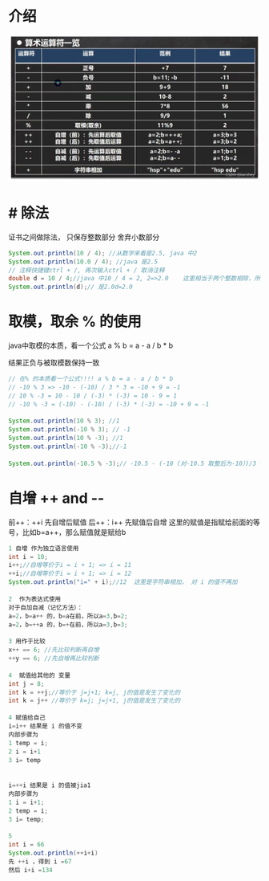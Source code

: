 # 介绍

![](..\Image\0062_01_算术运算符总览.png)

# # 除法

证书之间做除法， 只保存整数部分 舍弃小数部分

```java
System.out.println(10 / 4); //从数学来看是2.5, java 中2
System.out.println(10.0 / 4); //java 是2.5
// 注释快捷键ctrl + /, 再次输入ctrl + / 取消注释
double d = 10 / 4;//java 中10 / 4 = 2, 2=>2.0    这里相当于两个整数相除，所以结果默认用整数来接收，然后将2这个int类型的数赋值给了double类型所以是2.0
System.out.println(d);// 是2.0d=2.0
```

# 取模，取余 % 的使用

java中取模的本质，看一个公式 a % b = a - a / b * b

结果正负与被取模数保持一致

```java
// 在% 的本质看一个公式!!!! a % b = a - a / b * b
// -10 % 3 => -10 - (-10) / 3 * 3 = -10 + 9 = -1
// 10 % -3 = 10 - 10 / (-3) * (-3) = 10 - 9 = 1
// -10 % -3 = (-10) - (-10) / (-3) * (-3) = -10 + 9 = -1

System.out.println(10 % 3); //1
System.out.println(-10 % 3); // -1
System.out.println(10 % -3); //1
System.out.println(-10 % -3);//-1

System.out.println(-10.5 % -3);// -10.5 - (-10 (对-10.5 取整后为-10）)/3 *3  ， 答案是 -1.5 
```

# 自增 ++ and --

前++：++i 先自增后赋值
后++：i++ 先赋值后自增
这里的赋值是指赋给前面的等号，比如b=a++，那么赋值就是赋给b

```java
1 自增 作为独立语言使用 
int i = 10;
i++;//自增等价于i = i + 1; => i = 11
++i;//自增等价于i = i + 1; => i = 12
System.out.println("i=" + i);//12  这里是字符串相加， 对 i 的值不再加 

2  作为表达式使用 
对于自加自减（记忆方法）：  
a=2，b=a++ 的，b=a在前，所以a=3,b=2;  
a=2，b=++a 的，b=+在前，所以a=3,b=3;

3 用作于比较
x++ == 6; //先比较判断再自增
++y == 6; //先自增再比较判断

4  赋值给其他的 变量 
int j = 8;
int k = ++j;//等价于 j=j+1; k=j, j的值是发生了变化的 
int k = j++ //等价于 k=j; j=j+1, j的值是发生了变化的 

4 赋值给自己
i=i++ 结果是 i 的值不变 
内部步骤为 
1 temp = i;
2 i = i+1
3 i= temp 


i=++i 结果是 i 的值被jia1 
内部步骤为 
1 i = i+1;
2 temp = i;
3 i= temp; 

5 
int i = 66 
System.out.println(++i+i)
先 ++i ，得到 i =67
然后 i+i =134 
```
